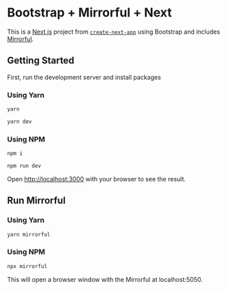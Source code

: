 # Bootstrap + Mirrorful + Next

This is a [Next.js](https://nextjs.org/) project from [`create-next-app`](https://github.com/vercel/next.js/tree/canary/packages/create-next-app) using Bootstrap and includes [Mirrorful](https://www.mirrorful.com/).

## Getting Started

First, run the development server and install packages

### Using Yarn

```bash
yarn
```

```bash
yarn dev
```

### Using NPM

```bash
npm i
```

```bash
npm run dev
```

Open [http://localhost:3000](http://localhost:3000) with your browser to see the result.

## Run Mirrorful

### Using Yarn

```bash
yarn mirrorful
```

### Using NPM

```bash
npx mirrorful
```

This will open a browser window with the Mirrorful at localhost:5050.
